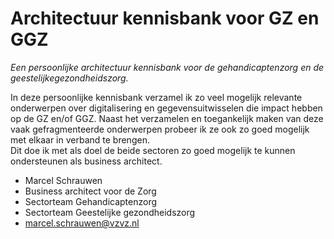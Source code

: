 # Architectuur kennisbank voor GZ en GGZ
*Een persoonlijke architectuur kennisbank voor de gehandicaptenzorg en de geestelijkegezondheidszorg.*

In deze persoonlijke kennisbank verzamel ik zo veel mogelijk relevante onderwerpen over digitalisering en gegevensuitwisselen die impact hebben op de GZ en/of GGZ. Naast het verzamelen en toegankelijk maken van deze vaak gefragmenteerde onderwerpen probeer ik ze ook zo goed mogelijk met elkaar in verband te brengen.</br>
Dit doe ik met als doel de beide sectoren zo goed mogelijk te kunnen ondersteunen als business architect.

- Marcel Schrauwen
- Business architect voor de Zorg
- Sectorteam Gehandicaptenzorg
- Sectorteam Geestelijke gezondheidszorg
- [marcel.schrauwen@vzvz.nl](mailto:marcel.schrauwen@vzvz.nl?subject=Kennisbank%20voor%20GZ%20en%20GGZ)
